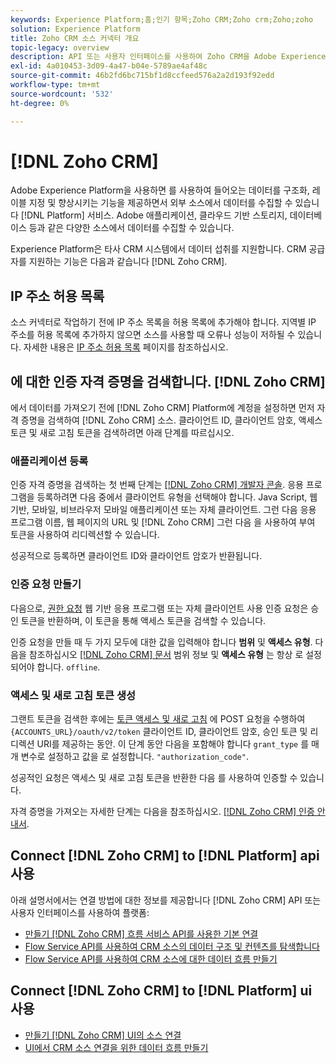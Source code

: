```yaml
---
keywords: Experience Platform;홈;인기 항목;Zoho CRM;Zoho crm;Zoho;zoho
solution: Experience Platform
title: Zoho CRM 소스 커넥터 개요
topic-legacy: overview
description: API 또는 사용자 인터페이스를 사용하여 Zoho CRM을 Adobe Experience Platform에 연결하는 방법을 알아봅니다.
exl-id: 4a010453-3d09-4a47-b04e-5789ae4af48c
source-git-commit: 46b2fd6bc715bf1d8ccfeed576a2a2d193f92edd
workflow-type: tm+mt
source-wordcount: '532'
ht-degree: 0%

---
```


# [!DNL Zoho CRM]

Adobe Experience Platform을 사용하면 를 사용하여 들어오는 데이터를 구조화, 레이블 지정 및 향상시키는 기능을 제공하면서 외부 소스에서 데이터를 수집할 수 있습니다 [!DNL Platform] 서비스. Adobe 애플리케이션, 클라우드 기반 스토리지, 데이터베이스 등과 같은 다양한 소스에서 데이터를 수집할 수 있습니다.

Experience Platform은 타사 CRM 시스템에서 데이터 섭취를 지원합니다. CRM 공급자를 지원하는 기능은 다음과 같습니다 [!DNL Zoho CRM].

## IP 주소 허용 목록

소스 커넥터로 작업하기 전에 IP 주소 목록을 허용 목록에 추가해야 합니다. 지역별 IP 주소를 허용 목록에 추가하지 않으면 소스를 사용할 때 오류나 성능이 저하될 수 있습니다. 자세한 내용은 [IP 주소 허용 목록](../../ip-address-allow-list.md) 페이지를 참조하십시오.

## 에 대한 인증 자격 증명을 검색합니다. [!DNL Zoho CRM]

에서 데이터를 가져오기 전에 [!DNL Zoho CRM] Platform에 계정을 설정하면 먼저 자격 증명을 검색하여 [!DNL Zoho CRM] 소스. 클라이언트 ID, 클라이언트 암호, 액세스 토큰 및 새로 고침 토큰을 검색하려면 아래 단계를 따르십시오.

### 애플리케이션 등록

인증 자격 증명을 검색하는 첫 번째 단계는 [[!DNL Zoho CRM] 개발자 콘솔](https://accounts.zoho.com/). 응용 프로그램을 등록하려면 다음 중에서 클라이언트 유형을 선택해야 합니다. Java Script, 웹 기반, 모바일, 비브라우저 모바일 애플리케이션 또는 자체 클라이언트. 그런 다음 응용 프로그램 이름, 웹 페이지의 URL 및 [!DNL Zoho CRM] 그런 다음 을 사용하여 부여 토큰을 사용하여 리디렉션할 수 있습니다.

성공적으로 등록하면 클라이언트 ID와 클라이언트 암호가 반환됩니다.

### 인증 요청 만들기

다음으로, [권한 요청](https://www.zoho.com/crm/developer/docs/api/v2/auth-request.html) 웹 기반 응용 프로그램 또는 자체 클라이언트 사용 인증 요청은 승인 토큰을 반환하며, 이 토큰을 통해 액세스 토큰을 검색할 수 있습니다.

인증 요청을 만들 때 두 가지 모두에 대한 값을 입력해야 합니다 **범위** 및 **액세스 유형**. 다음을 참조하십시오 [[!DNL Zoho CRM] 문서](https://www.zoho.com/crm/developer/docs/api/v2/scopes.html) 범위 정보 및 **액세스 유형** 는 항상 로 설정되어야 합니다. `offline`.

### 액세스 및 새로 고침 토큰 생성

그랜트 토큰을 검색한 후에는 [토큰 액세스 및 새로 고침](https://www.zoho.com/crm/developer/docs/api/v2/access-refresh.html) 에 POST 요청을 수행하여 `{ACCOUNTS_URL}/oauth/v2/token` 클라이언트 ID, 클라이언트 암호, 승인 토큰 및 리디렉션 URI를 제공하는 동안. 이 단계 동안 다음을 포함해야 합니다 `grant_type` 를 매개 변수로 설정하고 값을 로 설정합니다. `"authorization_code"`.

성공적인 요청은 액세스 및 새로 고침 토큰을 반환한 다음 를 사용하여 인증할 수 있습니다.

자격 증명을 가져오는 자세한 단계는 다음을 참조하십시오. [[!DNL Zoho CRM] 인증 안내서](https://www.zoho.com/crm/developer/docs/api/v2/oauth-overview.html).

## Connect [!DNL Zoho CRM] to [!DNL Platform] api 사용

아래 설명서에서는 연결 방법에 대한 정보를 제공합니다 [!DNL Zoho CRM] API 또는 사용자 인터페이스를 사용하여 플랫폼:

- [만들기 [!DNL Zoho CRM] 흐름 서비스 API를 사용한 기본 연결](../../tutorials/api/create/crm/zoho.md)
- [Flow Service API를 사용하여 CRM 소스의 데이터 구조 및 컨텐츠를 탐색합니다](../../tutorials/api/explore/crm.md)
- [Flow Service API를 사용하여 CRM 소스에 대한 데이터 흐름 만들기](../../tutorials/api/collect/crm.md)

## Connect [!DNL Zoho CRM] to [!DNL Platform] ui 사용

- [만들기 [!DNL Zoho CRM] UI의 소스 연결](../../tutorials/ui/create/crm/zoho.md)
- [UI에서 CRM 소스 연결을 위한 데이터 흐름 만들기](../../tutorials/ui/dataflow/crm.md)
